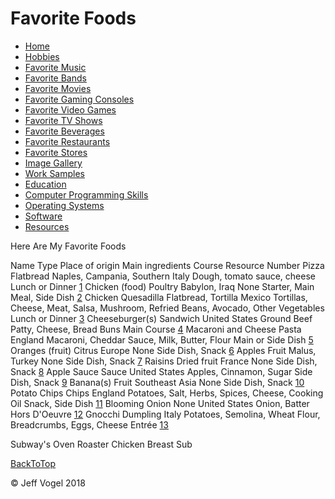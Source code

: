 <body onload="FavoriteFoodsProcess()">
		<div id = "header">
			<h1>Favorite Foods</h1>
		</div>
		<div class="nav">
			<ul>
				<li><a href="Website About Me - Main - mobile.md">Home</a></li>
				<li><a href="Website About Me - Hobbies - mobile.md">Hobbies</a></li>
				<li><a href="Website About Me - Favorite Music - mobile.md">Favorite Music</a></li>
				<li><a href="Website About Me - Favorite Bands - mobile.md">Favorite Bands</a></li>
				<li><a href="Website About Me - Favorite Movies - mobile.md">Favorite Movies</a></li>
				<li><a href="Website About Me - Favorite Gaming Consoles - mobile.md">Favorite Gaming Consoles</a></li>
				<li><a href="Website About Me - Favorite Video Games - mobile.md">Favorite Video Games</a></li>
				<li><a href="Website About Me - Favorite TV Shows - mobile.md">Favorite TV Shows</a></li>
				<li><a href="Website About Me - Favorite Beverages - mobile.md">Favorite Beverages</a></li>
				<li><a href="Website About Me - Favorite Restaurants - mobile.md">Favorite Restaurants</a></li>
				<li><a href="Website About Me - Favorite Stores - mobile.md">Favorite Stores</a></li>
				<li><a href="Website About Me - Image Gallery - mobile.md">Image Gallery</a></li>
				<li><a href="Website About Me - Work Samples - mobile.md">Work Samples</a></li>
				<li><a href="Website About Me - Education - mobile.md">Education</a></li>
				<li><a href="Website About Me - Computer Programming Skills - mobile.md">Computer Programming Skills</a></li>
				<li><a href="Website About Me - Operating Systems - mobile.md">Operating Systems</a></li>
				<li><a href="Website About Me - Software - mobile.md">Software</a></li>
				<li><a href="Website About Me - Resources - mobile.md">Resources</a></li>
			</ul>
		</div>
		<div id = "content">
			<p>Here Are My Favorite Foods</p>
			<div id = "myFavoriteFoodsDivElement">
				<tr>
						<th>Name</th>
						<th>Type</th>
						<th>Place of origin</th>
						<th>Main ingredients</th>
						<th>Course</th>
						<th>Resource Number</th>
					</tr>
					<tr>
						<td>Pizza</td>
						<td>Flatbread</td>
						<td>Naples, Campania, Southern Italy</td>
						<td>Dough, tomato sauce, cheese</td>
						<td>Lunch or Dinner</td>
						<td><a href="Website About Me - Resources - mobile.md">1</a></td>
					</tr>
					<tr>
						<td>Chicken (food)</td>
						<td>Poultry</td>
						<td>Babylon, Iraq</td>
						<td>None</td>
						<td>Starter, Main Meal, Side Dish</td>
						<td><a href="Website About Me - Resources - mobile.md">2</a></td>
					</tr>
					<tr>
						<td>Chicken Quesadilla</td>
						<td>Flatbread, Tortilla</td>
						<td>Mexico</td>
						<td>Tortillas, Cheese, Meat, Salsa, Mushroom, Refried Beans, Avocado, Other Vegetables</td>
						<td>Lunch or Dinner</td>
						<td><a href="Website About Me - Resources - mobile.md">3</a></td>
					</tr>
					<tr>
						<td>Cheeseburger(s)</td>
						<td>Sandwich</td>
						<td>United States</td>
						<td>Ground Beef Patty, Cheese, Bread Buns</td>
						<td>Main Course</td>
						<td><a href="Website About Me - Resources - mobile.md">4</a></td>
					</tr>
					<tr>
						<td>Macaroni and Cheese</td>
						<td>Pasta</td>
						<td>England</td>
						<td>Macaroni, Cheddar Sauce, Milk, Butter, Flour</td>
						<td>Main or Side Dish</td>
						<td><a href="Website About Me - Resources - mobile.md">5</a></td>
					</tr>
					<tr>
						<td>Oranges (fruit)</td>
						<td>Citrus</td>
						<td>Europe</td>
						<td>None</td>
						<td>Side Dish, Snack</td>
						<td><a href="Website About Me - Resources - mobile.md">6</a></td>
					</tr>
					<tr>
						<td>Apples</td>
						<td>Fruit</td>
						<td>Malus, Turkey</td>
						<td>None</td>
						<td>Side Dish, Snack</td>
						<td><a href="Website About Me - Resources - mobile.md">7</a></td>
					</tr>
					<tr>
						<td>Raisins</td>
						<td>Dried fruit</td>
						<td>France</td>
						<td>None</td>
						<td>Side Dish, Snack</td>
						<td><a href="Website About Me - Resources - mobile.md">8</a></td>
					</tr>
					<tr>
						<td>Apple Sauce</td>
						<td>Sauce</td>
						<td>United States</td>
						<td>Apples, Cinnamon, Sugar</td>
						<td>Side Dish, Snack</td>
						<td><a href="Website About Me - Resources - mobile.md">9</a></td>
					</tr>
					<tr>
						<td>Banana(s)</td>
						<td>Fruit</td>
						<td>Southeast Asia</td>
						<td>None</td>
						<td>Side Dish, Snack</td>
						<td><a href="Website About Me - Resources - mobile.md">10</a></td>
					</tr>
					<tr>
						<td>Potato Chips</td>
						<td>Chips</td>
						<td>England</td>
						<td>Potatoes, Salt, Herbs, Spices, Cheese, Cooking Oil</td>
						<td>Snack, Side Dish</td>
						<td><a href="Website About Me - Resources - mobile.md">11</a></td>
					</tr>
					<tr>
						<td>Blooming Onion</td>
						<td>None</td>
						<td>United States</td>
						<td>Onion, Batter</td>
						<td>Hors D'Oeuvre</td>
						<td><a href="Website About Me - Resources - mobile.md">12</a></td>
					</tr>
					<tr>
						<td>Gnocchi</td>
						<td>Dumpling</td>
						<td>Italy</td>
						<td>Potatoes, Semolina, Wheat Flour, Breadcrumbs, Eggs, Cheese</td>
						<td>Entr&eacute;e</td>
						<td><a href="Website About Me - Resources - mobile.md">13</a></td>
					</tr>
				</table>
				<p>Subway's Oven Roaster Chicken Breast Sub</p>
			</div>
		</div>
		<div id = "backToTop">
			<a href = "Website About Me - Favorite Foods - mobile.md">BackToTop</a>
		</div>
		<div id = "footer">
			<p>&copy; Jeff Vogel 2018</p>
		</div>
	</body>
